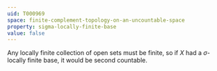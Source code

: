 ```yaml
---
uid: T000969
space: finite-complement-topology-on-an-uncountable-space
property: sigma-locally-finite-base
value: false
---
```

Any locally finite collection of open sets must be finite, so if $X$ had a $\sigma$-locally finite base, it would be second countable.

